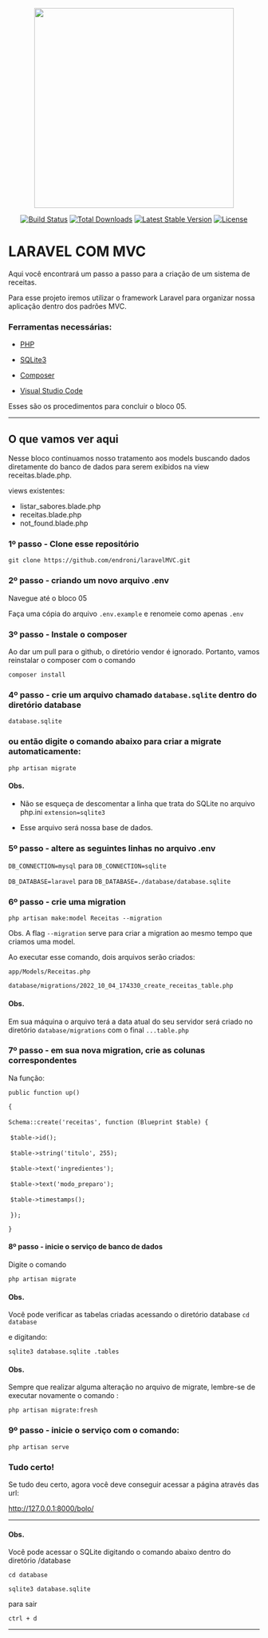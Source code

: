 <p align="center"><a href="https://laravel.com" target="_blank"><img src="https://raw.githubusercontent.com/laravel/art/master/logo-lockup/5%20SVG/2%20CMYK/1%20Full%20Color/laravel-logolockup-cmyk-red.svg" width="400"></a></p>

<p align="center">
<a href="https://travis-ci.org/laravel/framework"><img src="https://travis-ci.org/laravel/framework.svg" alt="Build Status"></a>
<a href="https://packagist.org/packages/laravel/framework"><img src="https://img.shields.io/packagist/dt/laravel/framework" alt="Total Downloads"></a>
<a href="https://packagist.org/packages/laravel/framework"><img src="https://img.shields.io/packagist/v/laravel/framework" alt="Latest Stable Version"></a>
<a href="https://packagist.org/packages/laravel/framework"><img src="https://img.shields.io/packagist/l/laravel/framework" alt="License"></a>
</p>


# LARAVEL COM MVC

Aqui você encontrará um passo a passo para a criação de um sistema de receitas. 

Para esse projeto iremos utilizar o framework Laravel para organizar nossa aplicação dentro dos padrões MVC.

### Ferramentas necessárias: 

* [PHP](https://www.php.net/)

* [SQLite3](https://www.sqlite.org/)

* [Composer](https://getcomposer.org/)

* [Visual Studio Code](https://code.visualstudio.com/)

Esses são os procedimentos para concluir o bloco 05.

------

## O que vamos ver aqui

Nesse bloco continuamos nosso tratamento aos models buscando dados diretamente do banco de dados para serem exibidos na view receitas.blade.php.

views existentes: 

* listar_sabores.blade.php
* receitas.blade.php
* not_found.blade.php





### 1º passo - Clone esse repositório

`git clone https://github.com/endroni/laravelMVC.git` 

### 2º passo - criando um novo arquivo .env

Navegue até o bloco 05

Faça uma cópia do arquivo `.env.example` e renomeie como apenas `.env`

### 3º passo - Instale o composer

Ao dar um pull para o github, o diretório vendor é ignorado. Portanto, vamos reinstalar o composer com o comando

`composer install`

### 4º passo - crie um arquivo chamado `database.sqlite` dentro do diretório database

`database.sqlite`

### ou então digite o comando abaixo para criar a migrate automaticamente:
`php artisan migrate`

#### Obs. 
* Não se esqueça de descomentar a linha que trata do SQLite no arquivo php.ini
`extension=sqlite3`

* Esse arquivo será nossa base de dados. 


### 5º passo - altere as seguintes linhas no arquivo .env

`DB_CONNECTION=mysql` para `DB_CONNECTION=sqlite`

`DB_DATABASE=laravel` para `DB_DATABASE=./database/database.sqlite`

### 6º passo - crie uma migration 

`php artisan make:model Receitas --migration`

Obs. A flag `--migration` serve para criar a migration ao mesmo tempo que criamos uma model.

Ao executar esse comando, dois arquivos serão criados:

`app/Models/Receitas.php`

`database/migrations/2022_10_04_174330_create_receitas_table.php`



#### Obs. 

Em sua máquina o arquivo terá a data atual do seu servidor será criado no diretório `database/migrations` com o final `...table.php`

### 7º passo - em sua nova migration, crie as colunas correspondentes

Na função: 

`public function up()`

`{`

​	`Schema::create('receitas', function (Blueprint $table) {`

​		`$table->id();`

​		`$table->string('titulo', 255);`

​		`$table->text('ingredientes');`

​		`$table->text('modo_preparo');`

​		`$table->timestamps();`

​	`});`

`}`



#### 8º passo - inicie o serviço de banco de dados

Digite o comando 

`php artisan migrate` 



#### Obs. 

Você pode verificar as tabelas criadas acessando o diretório database `cd database`

e digitando:

`sqlite3 database.sqlite .tables`



#### Obs.

Sempre que realizar alguma alteração no arquivo de migrate, lembre-se de executar novamente o comando : 

`php artisan migrate:fresh`

### 9º passo - inicie o serviço com o comando: 

`php artisan serve`

### Tudo certo!

Se tudo deu certo, agora você deve conseguir acessar a página através das url:

http://127.0.0.1:8000/bolo/

 

------

#### Obs.

Você pode acessar o SQLite digitando o comando abaixo dentro do diretório /database

`cd database`

`sqlite3 database.sqlite`

para sair 

`ctrl + d`

------


